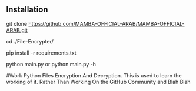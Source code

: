 ## Installation

git clone https://github.com/MAMBA-OFFICIAL-ARAB/MAMBA-OFFICIAL-ARAB.git

cd ./File-Encrypter/

pip install -r requirements.txt

python main.py or python main.py -h

#Work
Python Files Encryption And Decryption. This is used to learn the working of it. Rather Than Working On the GitHub Community and Blah Blah
